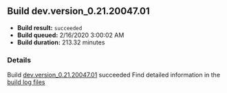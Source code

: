 ## Build dev.version_0.21.20047.01
- **Build result:** `succeeded`
- **Build queued:** 2/16/2020 3:00:02 AM
- **Build duration:** 213.32 minutes
### Details
Build [dev.version_0.21.20047.01](https://winappstudio.visualstudio.com/web/build.aspx?pcguid=a4ef43be-68ce-4195-a619-079b4d9834c2&builduri=vstfs%3a%2f%2f%2fBuild%2fBuild%2f32898) succeeded
Find detailed information in the [build log files]()
